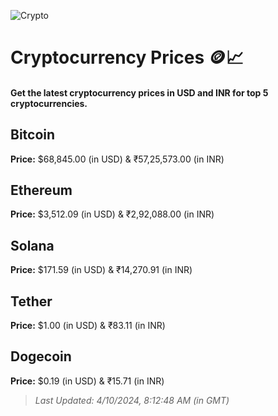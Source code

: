 
![Crypto](https://www.techguide.com.au/wp-content/uploads/2020/11/crypto3.jpeg)

# Cryptocurrency Prices 🪙📈

#### Get the latest cryptocurrency prices in USD and INR for top 5 cryptocurrencies.

## Bitcoin

**Price:** $68,845.00 (in USD) & ₹57,25,573.00 (in INR)

## Ethereum

**Price:** $3,512.09 (in USD) & ₹2,92,088.00 (in INR)

## Solana

**Price:** $171.59 (in USD) & ₹14,270.91 (in INR)

## Tether

**Price:** $1.00 (in USD) & ₹83.11 (in INR)

## Dogecoin

**Price:** $0.19 (in USD) & ₹15.71 (in INR)

> _Last Updated: 4/10/2024, 8:12:48 AM (in GMT)_
